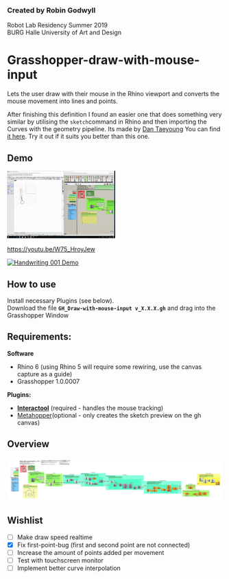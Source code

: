 ### Created by Robin Godwyll   
Robot Lab Residency Summer 2019  
BURG Halle University of Art and Design


# Grasshopper-draw-with-mouse-input
Lets the user draw with their mouse in the Rhino viewport and converts the mouse movement into lines and points.

After finishing this definition I found an easier one that does something very similar by utilising the `sketch`command in Rhino and then importing the Curves with the geometry pipeline. Its made by [Dan Taeyoung](https://github.com/dantaeyoung) You can find [it here](https://github.com/dantaeyoung/GrasshopperArsenal/tree/master/SketchGestures). Try it out if it suits you better than this one.

## Demo

<img src="/Images/GH-draw-demo_01.gif" width="50%">

https://youtu.be/W75_HroyJew

[![Handwriting 001 Demo](http://img.youtube.com/vi/W75_HroyJew/0.jpg)](http://www.youtube.com/watch?v=W75_HroyJew)

## How to use

Install necessary Plugins (see below).   
Download the file **`GH_Draw-with-mouse-input v_X.X.X.gh`** and drag into the Grasshopper Window

## Requirements:
**Software**

- Rhino 6 (using Rhino 5 will require some rewiring, use the canvas capture as a guide)
- Grasshopper 1.0.0007

**Plugins:**

- [**Interactool**](https://www.food4rhino.com/app/interactool) (required - handles the mouse tracking)
- [Metahopper](https://www.food4rhino.com/app/metahopper)(optional - only creates the sketch preview on the gh canvas)

## Overview

![Grasshopper mouse Handwriting 001 overview](https://raw.githubusercontent.com/boundlessmaking/Grasshopper-draw-with-mouse-input/master/GH_Draw-with-mouse-input%20v_1.0.1_Canvas_alpha.png)


## Wishlist

- [ ] Make draw speed realtime
- [x] Fix first-point-bug (first and second point are not connected)
- [ ] Increase the amount of points added per movement
- [ ] Test with touchscreen monitor
- [ ] Implement better curve interpolation
